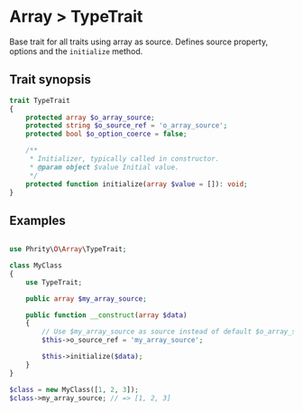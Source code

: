 # Array > TypeTrait

Base trait for all traits using array as source.
Defines source property, options and the `initialize` method.

## Trait synopsis

```php
trait TypeTrait
{
    protected array $o_array_source;
    protected string $o_source_ref = 'o_array_source';
    protected bool $o_option_coerce = false;

    /**
     * Initializer, typically called in constructor.
     * @param object $value Initial value.
     */
    protected function initialize(array $value = []): void;
}

```

## Examples

```php

use Phrity\O\Array\TypeTrait;

class MyClass
{
    use TypeTrait;

    public array $my_array_source;

    public function __construct(array $data)
    {
        // Use $my_array_source as source instead of default $o_array_source
        $this->o_source_ref = 'my_array_source';

        $this->initialize($data);
    }
}

$class = new MyClass([1, 2, 3]);
$class->my_array_source; // => [1, 2, 3]
```
